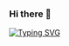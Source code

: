 ### Hi there 👋

[![Typing SVG](https://readme-typing-svg.demolab.com?font=Fira+Code&pause=1000&color=AC4EF7&width=435&lines=Welcome+To+My+Repository+:>)](https://git.io/typing-svg)

<!--
**denalse/denalse** is a ✨ _special_ ✨ repository because its `README.md` (this file) appears on your GitHub profile.

Here are some ideas to get you started:

- 🔭 I’m currently working on ...
- 🌱 I’m currently learning ...
- 👯 I’m looking to collaborate on ...
- 🤔 I’m looking for help with ...
- 💬 Ask me about ...
- 📫 How to reach me: ...
- 😄 Pronouns: ...
- ⚡ Fun fact: ...
-->
